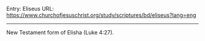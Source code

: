 Entry: Eliseus
URL: https://www.churchofjesuschrist.org/study/scriptures/bd/eliseus?lang=eng

---

New Testament form of Elisha (Luke 4:27).
